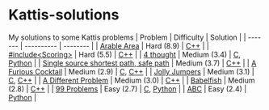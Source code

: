 # Kattis-solutions

My solutions to some Kattis problems
| Problem | Difficulty |  Solution |
| ------- | ---------- | -------- |
| [Arable Area](https://open.kattis.com/problems/arable) | Hard (8.9) | [C++](https://github.com/filipwid/kattis-solutions/blob/main/Arable%20Area/arable.cpp) |
| [#include&lt;Scoring&gt;](https://open.kattis.com/problems/includescoring) | Hard (5.5) | [C++](https://github.com/filipwid/kattis-solutions/blob/main/includescoring/includescoring.cpp) |
| [4 thought](https://open.kattis.com/problems/4thought) | Medium (3.4) | [C](https://github.com/filipwid/kattis-solutions/blob/main/4%20thought/4thought.c),  [Python](https://github.com/filipwid/kattis-solutions/blob/main/4%20thought/4thought.py) |
| [Single source shortest path, safe path](https://open.kattis.com/problems/shortestpath4) | Medium (3.7) | [C++](https://github.com/filipwid/kattis-solutions/blob/main/Single%20source%20shortest%20path%2C%20safe%20path/shortestpath4.cpp) |
| [A Furious Cocktail](https://open.kattis.com/problems/cocktail) | Medium (2.9) | [C](https://github.com/filipwid/kattis-solutions/blob/main/A%20Furious%20Cocktail/cocktail.c), [C++](https://github.com/filipwid/kattis-solutions/blob/main/A%20Furious%20Cocktail/cocktail.cpp) |
| [Jolly Jumpers](https://open.kattis.com/problems/jollyjumpers) | Medium (3.1) | [C](https://github.com/filipwid/kattis-solutions/blob/main/Jolly%20Jumpers/jollyjumpers.c), [C++](https://github.com/filipwid/kattis-solutions/blob/main/Jolly%20Jumpers/jollyjumpers.cpp) |
| [A Different Problem](https://open.kattis.com/problems/different) | Medium (3.0) | [C++](https://github.com/filipwid/kattis-solutions/blob/main/A%20Different%20Problem/different.cpp) |
| [Babelfish](https://open.kattis.com/problems/babelfish) | Medium (2.8) | [C++](https://github.com/filipwid/kattis-solutions/blob/main/Babelfish/babelfish.cpp) |
| [99 Problems](https://open.kattis.com/problems/99problems) | Easy (2.7) | [C](https://github.com/filipwid/kattis-solutions/blob/main/99%20Problems/99problems.c), [Python](https://github.com/filipwid/kattis-solutions/blob/main/99%20Problems/99problems.py) |
| [ABC](https://open.kattis.com/problems/abc) | Easy (2.4) | [Python](https://github.com/filipwid/kattis-solutions/blob/main/ABC/ABC.py) |
